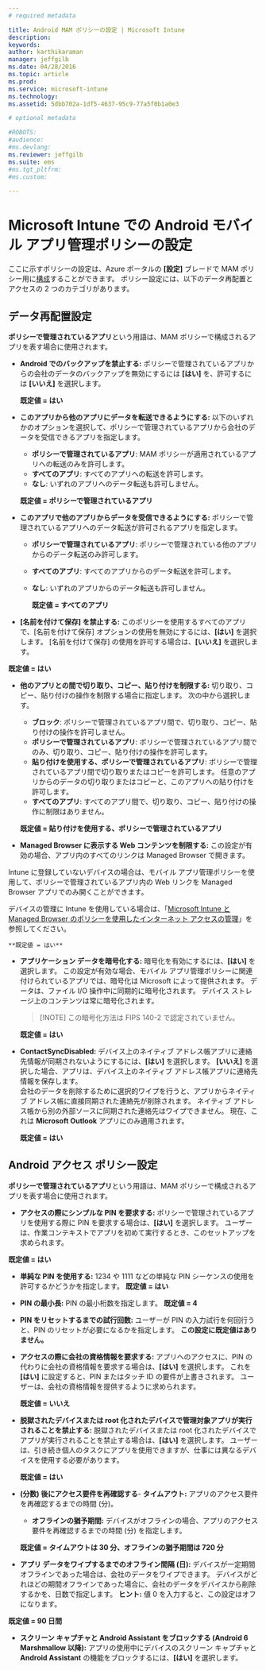 ```yaml
---
# required metadata

title: Android MAM ポリシーの設定 | Microsoft Intune
description:
keywords:
author: karthikaraman
manager: jeffgilb
ms.date: 04/28/2016
ms.topic: article
ms.prod:
ms.service: microsoft-intune
ms.technology:
ms.assetid: 5dbb702a-1df5-4637-95c9-77a5f0b1a0e3

# optional metadata

#ROBOTS:
#audience:
#ms.devlang:
ms.reviewer: jeffgilb
ms.suite: ems
#ms.tgt_pltfrm:
#ms.custom:

---
```


# Microsoft Intune での Android モバイル アプリ管理ポリシーの設定
ここに示すポリシーの設定は、Azure ポータルの **[設定]** ブレードで MAM ポリシー用に[構成](create-and-deploy-mobile-app-management-policies-with-microsoft-intune.md)することができます。
ポリシー設定には、以下のデータ再配置とアクセスの 2 つのカテゴリがあります。

##  データ再配置設定
**ポリシーで管理されているアプリ**という用語は、MAM ポリシーで構成されるアプリを表す場合に使用されます。
- **Android でのバックアップを禁止する:** ポリシーで管理されているアプリからの会社のデータのバックアップを無効にするには **[はい]** を、許可するには **[いいえ]** を選択します。

  **既定値 = はい**
- **このアプリから他のアプリにデータを転送できるようにする:** 以下のいずれかのオプションを選択して、ポリシーで管理されているアプリから会社のデータを受信できるアプリを指定します。
  -   **ポリシーで管理されているアプリ**: MAM ポリシーが適用されているアプリへの転送のみを許可します。
  -   **すべてのアプリ**: すべてのアプリへの転送を許可します。
  -   **なし**: いずれのアプリへのデータ転送も許可しません。

  **既定値 = ポリシーで管理されているアプリ**
- **このアプリで他のアプリからデータを受信できるようにする:** ポリシーで管理されているアプリへのデータ転送が許可されるアプリを指定します。
  -   **ポリシーで管理されているアプリ**: ポリシーで管理されている他のアプリからのデータ転送のみ許可します。
  -   **すべてのアプリ**: すべてのアプリからのデータ転送を許可します。
  -   **なし**: いずれのアプリからのデータ転送も許可しません。

      **既定値 = すべてのアプリ**

-   **[名前を付けて保存] を禁止する:** このポリシーを使用するすべてのアプリで、[名前を付けて保存] オプションの使用を無効にするには、**[はい]** を選択します。 [名前を付けて保存] の使用を許可する場合は、**[いいえ]** を選択します。

  **既定値 = はい**
- **他のアプリとの間で切り取り、コピー、貼り付けを制限する:** 切り取り、コピー、貼り付けの操作を制限する場合に指定します。 次の中から選択します。
  -   **ブロック**: ポリシーで管理されているアプリ間で、切り取り、コピー、貼り付けの操作を許可しません。
  -   **ポリシーで管理されているアプリ**: ポリシーで管理されているアプリ間でのみ、切り取り、コピー、貼り付けの操作を許可します。
  -   **貼り付けを使用する、ポリシーで管理されているアプリ**: ポリシーで管理されているアプリ間で切り取りまたはコピーを許可します。 任意のアプリからのデータの切り取りまたはコピーと、このアプリへの貼り付けを許可します。
  -   **すべてのアプリ**: すべてのアプリ間で、切り取り、コピー、貼り付けの操作に制限はありません。

    **既定値 = 貼り付けを使用する、ポリシーで管理されているアプリ**
-   **Managed Browser に表示する Web コンテンツを制限する:** この設定が有効の場合、アプリ内のすべてのリンクは Managed Browser で開きます。

  Intune に登録していないデバイスの場合は、モバイル アプリ管理ポリシーを使用して、ポリシーで管理されているアプリ内の Web リンクを Managed Browser アプリでのみ開くことができます。

  デバイスの管理に Intune を使用している場合は、「[Microsoft Intune と Managed Browser のポリシーを使用したインターネット アクセスの管理](manage-internet-access-using-managed-browser-policies.md)」を参照してください。

    **既定値 = はい**
- **アプリケーション データを暗号化する:** 暗号化を有効にするには、**[はい]** を選択します。 この設定が有効な場合、モバイル アプリ管理ポリシーに関連付けられているアプリでは、暗号化は Microsoft によって提供されます。 データは、ファイル I/O 操作中に同期的に暗号化されます。 デバイス ストレージ上のコンテンツは常に暗号化されます。
  >[!NOTE] この暗号化方法は FIPS 140-2 で認定されていません。

  **既定値 = はい**

- **ContactSyncDisabled:** デバイス上のネイティブ アドレス帳アプリに連絡先情報が同期されないようにするには、**[はい]** を選択します。 **[いいえ]** を選択した場合、アプリは、デバイス上のネイティブ アドレス帳アプリに連絡先情報を保存します。<br/>会社のデータを削除するために選択的ワイプを行うと、アプリからネイティブ アドレス帳に直接同期された連絡先が削除されます。 ネイティブ アドレス帳から別の外部ソースに同期された連絡先はワイプできません。 現在、これは **Microsoft Outlook** アプリにのみ適用されます。

  **既定値 = はい**

##  Android アクセス ポリシー設定
**ポリシーで管理されているアプリ**という用語は、MAM ポリシーで構成されるアプリを表す場合に使用されます。

- **アクセスの際にシンプルな PIN を要求する:** ポリシーで管理されているアプリを使用する際に PIN を要求する場合は、**[はい]** を選択します。 ユーザーは、作業コンテキストでアプリを初めて実行するとき、このセットアップを求められます。

 **既定値 = はい**

 -  **単純な PIN を使用する:** 1234 や 1111 などの単純な PIN シーケンスの使用を許可するかどうかを指定します。 **既定値 = はい**
 - **PIN の最小長:** PIN の最小桁数を指定します。 **既定値 = 4**
 - **PIN をリセットするまでの試行回数:** ユーザーが PIN の入力試行を何回行うと、PIN のリセットが必要になるかを指定します。 **この設定に既定値はありません。**
- **アクセスの際に会社の資格情報を要求する:** アプリへのアクセスに、PIN の代わりに会社の資格情報を要求する場合は、**[はい]** を選択します。  これを **[はい]** に設定すると、PIN またはタッチ ID の要件が上書きされます。  ユーザーは、会社の資格情報を提供するように求められます。

  **既定値 = いいえ**
- **脱獄されたデバイスまたは root 化されたデバイスで管理対象アプリが実行されることを禁止する:** 脱獄されたデバイスまたは root 化されたデバイスでアプリが実行されることを禁止する場合は、**[はい]** を選択します。 ユーザーは、引き続き個人のタスクにアプリを使用できますが、仕事には異なるデバイスを使用する必要があります。

  **既定値 = はい**
- **(分数) 後にアクセス要件を再確認する**-   **タイムアウト:** アプリのアクセス要件を再確認するまでの時間 (分)。
  -   **オフラインの猶予期間:** デバイスがオフラインの場合、アプリのアクセス要件を再確認するまでの時間 (分) を指定します。

    **既定値 = タイムアウトは 30 分、オフラインの猶予期間は 720 分**

-   **アプリ データをワイプするまでのオフライン間隔 (日):** デバイスが一定期間オフラインであった場合は、会社のデータをワイプできます。  デバイスがどれほどの期間オフラインであった場合に、会社のデータをデバイスから削除するかを、日数で指定します。 **ヒント:** 値 0 を入力すると、この設定はオフになります。

  **既定値 = 90 日間**
- **スクリーン キャプチャと Android Assistant をブロックする (Android 6 Marshmallow 以降):** アプリの使用中にデバイスのスクリーン キャプチャと **Android Assistant** の機能をブロックするには、**[はい]** を選択します。


<!--HONumber=May16_HO3-->


